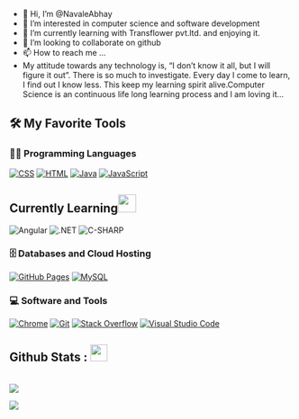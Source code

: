 - 👋 Hi, I’m @NavaleAbhay
- 👀 I’m interested in computer science and software development
- 🌱 I’m currently learning with Transflower pvt.ltd. and enjoying it.
- 💞️ I’m looking to collaborate on github
- 📫 How to reach me ...
- My attitude towards any technology is, “I don’t know it all, but I will figure it out”. There is so much to investigate. Every day I come to learn, I find out I know less. This keep my learning spirit alive.Computer Science is an continuous life long learning process and I am loving it...




<!---
NavaleAbhay/NavaleAbhay is a ✨ special ✨ repository because its `README.md` (this file) appears on your GitHub profile.
You can click the Preview link to take a look at your changes.
--->





## 🛠️ My Favorite Tools

### 👨‍💻 Programming Languages

<p>
    <a href="https://github.com/search?q=user%3ADenverCoder1+is%3Arepo+language%3Acss"><img alt="CSS" src="https://img.shields.io/badge/CSS%20-%231572B6.svg?logo=css3&logoColor=white"></a>
    <a href="https://github.com/search?q=user%3ADenverCoder1+is%3Arepo+language%3Ahtml"><img alt="HTML" src="https://img.shields.io/badge/HTML%20-%23E34F26.svg?logo=html5&logoColor=white"></a>
    <a href="https://github.com/search?q=user%3ADenverCoder1+is%3Arepo+language%3Ajava"><img alt="Java" src="https://img.shields.io/badge/Java-%23007396.svg?logo=java&logoColor=white"></a>
    <a href="https://github.com/search?q=user%3ADenverCoder1+is%3Arepo+language%3Ajavascript"><img alt="JavaScript" src="https://img.shields.io/badge/JavaScript%20-%23F7DF1E.svg?logo=javascript&logoColor=black"></a>
 
 
 <h2> Currently Learning<img src = "https://media2.giphy.com/media/QssGEmpkyEOhBCb7e1/giphy.gif?cid=ecf05e47a0n3gi1bfqntqmob8g9aid1oyj2wr3ds3mg700bl&rid=giphy.gif" width = 32px> </h2>

  <a> <img alt="Angular" src="https://img.shields.io/badge/Angular-DD0031?style=for-the-badge&logo=angular&logoColor=white" ></a>
  <a> <img alt=".NET" src="https://img.shields.io/badge/.NET-5C2D91?style=for-the-badge&logo=.net&logoColor=white" ></a>
  <a> <img alt="C-SHARP"  src="https://img.shields.io/badge/C%23-239120?style=for-the-badge&logo=c-sharp&logoColor=white" ></a>


### 🗄️ Databases and Cloud Hosting

<p>
    <a href="#"><img alt="GitHub Pages" src="https://img.shields.io/badge/GitHub%20Pages-%23327FC7.svg?logo=github&logoColor=white"></a>
    <a href="#"><img alt="MySQL" src="https://img.shields.io/badge/MySQL-00000F?style=for-the-badge&logo=mysql&logoColor=white"></a>
</p>

### 💻 Software and Tools

<p>
    <a href="#"><img alt="Chrome" src="https://img.shields.io/badge/Chrome-3DDC84?logo=google-chrome&logoColor=white"></a>
    <a href="#"><img alt="Git" src="https://img.shields.io/badge/Git%20-%23F05033.svg?logo=git&logoColor=white"></a>
    <a href="#"><img alt="Stack Overflow" src="https://img.shields.io/badge/-Stack%20Overflow-FE7A16?logo=stack-overflow&logoColor=white"></a>
    <a href="#"><img alt="Visual Studio Code" src="https://img.shields.io/badge/Visual%20Studio%20Code-0078d7.svg?logo=visual-studio-code&logoColor=white"></a>
</p>



<h2> Github Stats : <img src = "https://i.pinimg.com/originals/65/c4/f4/65c4f452571be1261e9c623f7da488ac.gif" width = 30px> </h2>


<br/>
<!-- <img  alt="Abhay Github Stats"  /></a><br/> -->
 <img  src="https://github-readme-streak-stats.herokuapp.com/?user=NavaleAbhay&theme=radical&hide_border=true" /></a>
  <br/>
  
<img src="https://github-readme-stats.vercel.app/api/top-langs/?username=NavaleAbhay&theme=radical&layout=compact" /></a>




